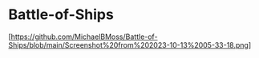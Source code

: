 # Battle-of-Ships

[https://github.com/MichaelBMoss/Battle-of-Ships/blob/main/Screenshot%20from%202023-10-13%2005-33-18.png]
